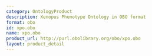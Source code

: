 ```yaml
---
category: OntologyProduct
description: Xenopus Phenotype Ontology in OBO format
format: obo
id: xpo.obo
name: xpo.obo
product_url: http://purl.obolibrary.org/obo/xpo.obo
layout: product_detail
---
```

